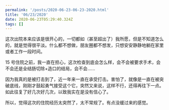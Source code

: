 ```yaml
---
permalink: '/posts/2020-06-23-06-23-2020.html'
title: '06/23/2020'
date: 2020-06-23T05:29:40.324Z
tags: []
---
```


这次出院本来应该是很开心的，一切都如（甚至超出了）我所愿，但是不知道怎么的，就是觉得很平淡。什么都不想做，朋友圈都不想发，只想安安静静地躺在家里或者工作一段时间。

15 号住院之前，我一直在担心，这次检查到底会怎么样，会不会被要求手术，会不会还是全结肠切除+造口的结局，会不会......

因为我真的是被打击到了，近一年来一直在承受打击。害怕了，就像是一直在被突破底线，刚刚才鼓起勇气接受这个它，突然又来说，这样不行，还得再往下一点。如此往复了好几次好几次，以致我实在是没有信心了。

所以，觉得这次的住院经历太突然了，太不常规了。有点没缓过来的感觉。
